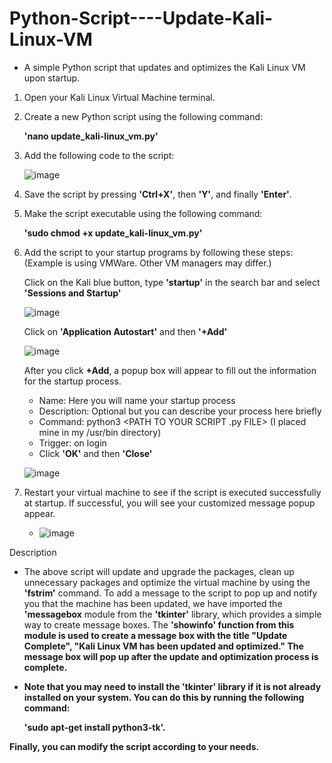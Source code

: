 # Python-Script----Update-Kali-Linux-VM
  * A simple Python script that updates and optimizes the Kali Linux VM upon startup.

  1.  Open your Kali Linux Virtual Machine terminal.
  2.  Create a new Python script using the following command:
  
      <b>'nano update_kali-linux_vm.py'</b>
        
  3.  Add the following code to the script:
  
      ![image](https://user-images.githubusercontent.com/63378147/223884325-402b414f-865e-4c87-be1f-3f85f5203995.png)

  4.  Save the script by pressing <b>'Ctrl+X'</b>, then <b>'Y'</b>, and finally <b>'Enter'</b>.
  
  5.  Make the script executable using the following command:
  
      <b>'sudo chmod +x update_kali-linux_vm.py'</b>
        
  6.  Add the script to your startup programs by following these steps: (Example is using VMWare. Other VM managers may differ.)
  
      Click on the Kali blue button, type <b>'startup'</b> in the search bar and select <b>'Sessions and Startup'</b>
      
      ![image](https://user-images.githubusercontent.com/63378147/223885201-4ed60037-45d7-4228-8851-388f94efea08.png)
      
      Click on <b>'Application Autostart'</b> and then <b>'+Add'</b>
      
      ![image](https://user-images.githubusercontent.com/63378147/223885363-48660a54-1c91-47d6-a854-17e5fc9ee758.png)
      
      After you click <b>+Add</b>, a popup box will appear to fill out the information for the startup process.
        * Name: Here you will name your startup process
        * Description: Optional but you can describe your process here briefly
        * Command: python3 <PATH TO YOUR SCRIPT .py FILE> (I placed mine in my /usr/bin directory)
        * Trigger: on login
        * Click <b>'OK'</b> and then <b>'Close'</b>
        
        ![image](https://user-images.githubusercontent.com/63378147/223887055-bc444aba-0bce-417c-951f-868106247911.png)

  7.  Restart your virtual machine to see if the script is executed successfully at startup. If successful, you will see your customized message popup appear.
  
       *  ![image](https://user-images.githubusercontent.com/63378147/223887550-54d65467-41f6-4d5d-8483-3572980a763e.png)

Description
  * The above script will update and upgrade the packages, clean up unnecessary packages and optimize the virtual machine by using the <b>'fstrim'</b> command. To add a message to the script to pop up and notify you that the machine has been updated, we have imported the <b>'messagebox</b> module from the <b>'tkinter'</b> library, which provides a simple way to create message boxes. The <b>'showinfo'<b/> function from this module is used to create a message box with the title "Update Complete", "Kali Linux VM has been updated and optimized." The message box will pop up after the update and optimization process is complete.
  
  * Note that you may need to install the <b>'tkinter'</b> library if it is not already installed on your system. You can do this by running the following command:

    <b>'sudo apt-get install python3-tk'</b>.
    
Finally, you can modify the script according to your needs.
